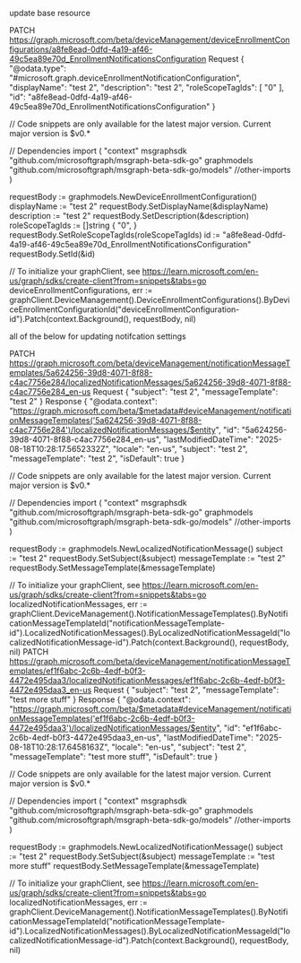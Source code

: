 update base resource

PATCH https://graph.microsoft.com/beta/deviceManagement/deviceEnrollmentConfigurations/a8fe8ead-0dfd-4a19-af46-49c5ea89e70d_EnrollmentNotificationsConfiguration
Request
{
  "@odata.type": "#microsoft.graph.deviceEnrollmentNotificationConfiguration",
  "displayName": "test 2",
  "description": "test 2",
  "roleScopeTagIds": [
    "0"
  ],
  "id": "a8fe8ead-0dfd-4a19-af46-49c5ea89e70d_EnrollmentNotificationsConfiguration"
}

// Code snippets are only available for the latest major version. Current major version is $v0.*

// Dependencies
import (
	  "context"
	  msgraphsdk "github.com/microsoftgraph/msgraph-beta-sdk-go"
	  graphmodels "github.com/microsoftgraph/msgraph-beta-sdk-go/models"
	  //other-imports
)

requestBody := graphmodels.NewDeviceEnrollmentConfiguration()
displayName := "test 2"
requestBody.SetDisplayName(&displayName) 
description := "test 2"
requestBody.SetDescription(&description) 
roleScopeTagIds := []string {
	"0",
}
requestBody.SetRoleScopeTagIds(roleScopeTagIds)
id := "a8fe8ead-0dfd-4a19-af46-49c5ea89e70d_EnrollmentNotificationsConfiguration"
requestBody.SetId(&id) 

// To initialize your graphClient, see https://learn.microsoft.com/en-us/graph/sdks/create-client?from=snippets&tabs=go
deviceEnrollmentConfigurations, err := graphClient.DeviceManagement().DeviceEnrollmentConfigurations().ByDeviceEnrollmentConfigurationId("deviceEnrollmentConfiguration-id").Patch(context.Background(), requestBody, nil)

all of the below for updating notifcation settings

PATCH https://graph.microsoft.com/beta/deviceManagement/notificationMessageTemplates/5a624256-39d8-4071-8f88-c4ac7756e284/localizedNotificationMessages/5a624256-39d8-4071-8f88-c4ac7756e284_en-us
Request
{
  "subject": "test 2",
  "messageTemplate": "test 2"
}
Response
{
  "@odata.context": "https://graph.microsoft.com/beta/$metadata#deviceManagement/notificationMessageTemplates('5a624256-39d8-4071-8f88-c4ac7756e284')/localizedNotificationMessages/$entity",
  "id": "5a624256-39d8-4071-8f88-c4ac7756e284_en-us",
  "lastModifiedDateTime": "2025-08-18T10:28:17.5652332Z",
  "locale": "en-us",
  "subject": "test 2",
  "messageTemplate": "test 2",
  "isDefault": true
}

// Code snippets are only available for the latest major version. Current major version is $v0.*

// Dependencies
import (
	  "context"
	  msgraphsdk "github.com/microsoftgraph/msgraph-beta-sdk-go"
	  graphmodels "github.com/microsoftgraph/msgraph-beta-sdk-go/models"
	  //other-imports
)

requestBody := graphmodels.NewLocalizedNotificationMessage()
subject := "test 2"
requestBody.SetSubject(&subject) 
messageTemplate := "test 2"
requestBody.SetMessageTemplate(&messageTemplate) 

// To initialize your graphClient, see https://learn.microsoft.com/en-us/graph/sdks/create-client?from=snippets&tabs=go
localizedNotificationMessages, err := graphClient.DeviceManagement().NotificationMessageTemplates().ByNotificationMessageTemplateId("notificationMessageTemplate-id").LocalizedNotificationMessages().ByLocalizedNotificationMessageId("localizedNotificationMessage-id").Patch(context.Background(), requestBody, nil)
PATCH https://graph.microsoft.com/beta/deviceManagement/notificationMessageTemplates/ef1f6abc-2c6b-4edf-b0f3-4472e495daa3/localizedNotificationMessages/ef1f6abc-2c6b-4edf-b0f3-4472e495daa3_en-us
Request
{
  "subject": "test 2",
  "messageTemplate": "test more stuff"
}
Response
{
  "@odata.context": "https://graph.microsoft.com/beta/$metadata#deviceManagement/notificationMessageTemplates('ef1f6abc-2c6b-4edf-b0f3-4472e495daa3')/localizedNotificationMessages/$entity",
  "id": "ef1f6abc-2c6b-4edf-b0f3-4472e495daa3_en-us",
  "lastModifiedDateTime": "2025-08-18T10:28:17.6458163Z",
  "locale": "en-us",
  "subject": "test 2",
  "messageTemplate": "test more stuff",
  "isDefault": true
}

// Code snippets are only available for the latest major version. Current major version is $v0.*

// Dependencies
import (
	  "context"
	  msgraphsdk "github.com/microsoftgraph/msgraph-beta-sdk-go"
	  graphmodels "github.com/microsoftgraph/msgraph-beta-sdk-go/models"
	  //other-imports
)

requestBody := graphmodels.NewLocalizedNotificationMessage()
subject := "test 2"
requestBody.SetSubject(&subject) 
messageTemplate := "test more stuff"
requestBody.SetMessageTemplate(&messageTemplate) 

// To initialize your graphClient, see https://learn.microsoft.com/en-us/graph/sdks/create-client?from=snippets&tabs=go
localizedNotificationMessages, err := graphClient.DeviceManagement().NotificationMessageTemplates().ByNotificationMessageTemplateId("notificationMessageTemplate-id").LocalizedNotificationMessages().ByLocalizedNotificationMessageId("localizedNotificationMessage-id").Patch(context.Background(), requestBody, nil)